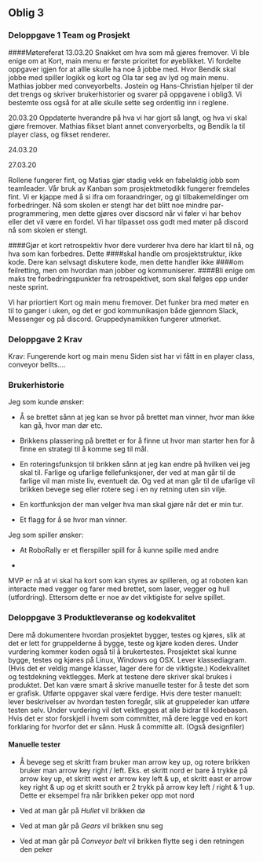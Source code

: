 ## Oblig 3
### Deloppgave 1 Team og Prosjekt

####Møtereferat 
13.03.20
Snakket om hva som må  gjøres fremover. Vi ble enige om at Kort, main menu er første prioritet for øyeblikket. Vi fordelte oppgaver igjen for at allle skulle ha noe å jobbe med.
Hvor Bendik skal jobbe med spiller logikk og kort og Ola tar seg av lyd og main menu. Mathias jobber med conveyorbelts. Jostein og Hans-Christian hjelper til der det trengs
og skriver brukerhistorier og svarer på oppgavene i oblig3. Vi bestemte oss også for at alle skulle sette seg ordentlig inn i reglene.

20.03.20
Oppdaterte hverandre på hva vi har gjort så langt, og hva vi skal gjøre fremover. Mathias fikset blant annet converyorbelts, og Bendik la til player class, og fikset renderer.

24.03.20

27.03.20

Rollene fungerer fint, og Matias gjør stadig vekk en fabelaktig jobb som teamleader. 
Vår bruk av Kanban som prosjektmetodikk fungerer fremdeles fint. Vi er kjappe med å si ifra om foraandringer, og gi tilbakemeldinger om forbedringer.
Nå som skolen er stengt har det blitt noe mindre par-programmering, men dette gjøres over discsord når vi føler vi har behov eller det vil være en fordel.
Vi har tilpasset oss godt med møter på discord nå som skolen er stengt. 


####Gjør et kort retrospektiv hvor dere vurderer hva dere har klart til nå, og hva som kan forbedres. Dette
####skal handle om prosjektstruktur, ikke kode. Dere kan selvsagt diskutere kode, men dette handler ikke
####om feilretting, men om hvordan man jobber og kommuniserer.
####Bli enige om maks tre forbedringspunkter fra retrospektivet, som skal følges opp under neste sprint.

Vi har priortiert Kort og main menu fremover.
Det funker bra med møter en til to ganger i uken, og det er god kommunikasjon både gjennom Slack, Messenger og på discord.
Gruppedynamikken fungerer utmerket.  


### Deloppgave 2 Krav
Krav: Fungerende kort og main menu
Siden sist har vi fått in en player class, conveyor bellts....

### Brukerhistorie
Jeg som kunde ønsker:

* Å se brettet sånn at jeg kan se hvor på brettet man vinner, hvor man ikke kan gå, hvor man dør etc.

* Brikkens plassering på brettet er for å finne ut hvor man starter hen for å finne en strategi til å komme seg til mål.

* En roteringsfunksjon til brikken sånn at jeg kan endre på hvilken vei jeg skal til.
Farlige og ufarlige fellefunksjoner, der ved at man går til de farlige vil man miste liv, eventuelt dø.
Og ved at man går til de ufarlige vil brikken bevege seg eller rotere seg i en ny retning uten sin vilje.

* En kortfunksjon der man velger hva man skal gjøre når det er min tur.

* Et flagg for å se hvor man vinner.

Jeg som spiller ønsker:

* At RoboRally er et flerspiller spill for å kunne spille med andre

* 

MVP er nå at vi skal ha kort som kan styres av spilleren, og at roboten kan interacte med
vegger og farer med brettet, som laser, vegger og hull (utfordring). Ettersom dette er noe av det viktigiste for selve spillet. 

### Deloppgave 3 Produktleveranse og kodekvalitet

Dere må dokumentere hvordan prosjektet bygger, testes og kjøres, slik at det er lett for gruppelderne å
bygge, teste og kjøre koden deres. Under vurdering kommer koden også til å brukertestes.
Prosjektet skal kunne bygge, testes og kjøres på Linux, Windows og OSX.
Lever klassediagram. (Hvis det er veldig mange klasser, lager dere for de viktigste.)
Kodekvalitet og testdekning vektlegges. Merk at testene dere skriver skal brukes i produktet. Det kan
være smart å skrive manuelle tester for å teste det som er grafisk.
Utførte oppgaver skal være ferdige.
Hvis dere tester manuelt: lever beskrivelser av hvordan testen foregår, slik at gruppeleder kan utføre
testen selv.
Under vurdering vil det vektlegges at alle bidrar til kodebasen. Hvis det er stor forskjell i hvem som
committer, må dere legge ved en kort forklaring for hvorfor det er sånn. Husk å committe alt. (Også
designfiler)

#### Manuelle tester

* Å bevege seg et skritt fram bruker man arrow key up, og rotere brikken bruker man arrow key right / left.
Eks. et skritt nord er bare å trykke på arrow key up, et skritt west er arrow key left & up,
et skritt east er arrow key right & up og et skritt south er 2 trykk på arrow key left / right & 1 up.
Dette er eksempel fra når brikken peker opp mot nord

* Ved at man går på *Hullet* vil brikken dø

* Ved at man går på *Gears* vil brikken snu seg

* Ved at man går på *Conveyor belt* vil brikken flytte seg i den retningen den peker
